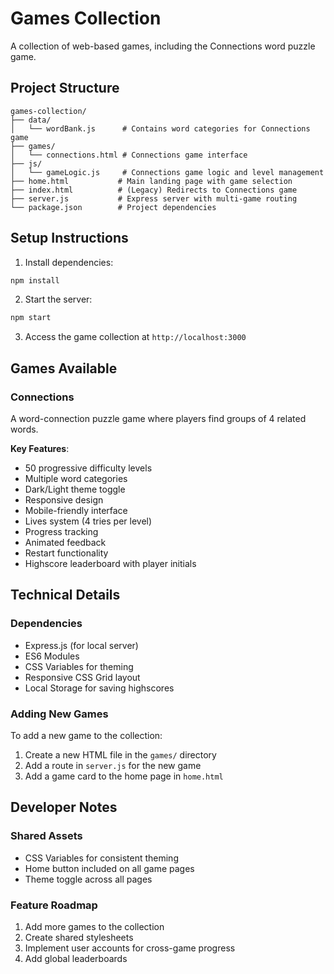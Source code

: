 # Games Collection

A collection of web-based games, including the Connections word puzzle game.

## Project Structure

```
games-collection/
├── data/
│   └── wordBank.js      # Contains word categories for Connections game
├── games/
│   └── connections.html # Connections game interface
├── js/
│   └── gameLogic.js     # Connections game logic and level management
├── home.html           # Main landing page with game selection
├── index.html          # (Legacy) Redirects to Connections game
├── server.js           # Express server with multi-game routing
└── package.json        # Project dependencies
```

## Setup Instructions

1. Install dependencies:
```bash
npm install
```

2. Start the server:
```bash
npm start
```

3. Access the game collection at `http://localhost:3000`

## Games Available

### Connections
A word-connection puzzle game where players find groups of 4 related words.

**Key Features**:
- 50 progressive difficulty levels
- Multiple word categories
- Dark/Light theme toggle
- Responsive design
- Mobile-friendly interface
- Lives system (4 tries per level)
- Progress tracking
- Animated feedback
- Restart functionality
- Highscore leaderboard with player initials

## Technical Details

### Dependencies
- Express.js (for local server)
- ES6 Modules
- CSS Variables for theming
- Responsive CSS Grid layout
- Local Storage for saving highscores

### Adding New Games
To add a new game to the collection:

1. Create a new HTML file in the `games/` directory
2. Add a route in `server.js` for the new game
3. Add a game card to the home page in `home.html`

## Developer Notes

### Shared Assets
- CSS Variables for consistent theming
- Home button included on all game pages
- Theme toggle across all pages

### Feature Roadmap
1. Add more games to the collection
2. Create shared stylesheets
3. Implement user accounts for cross-game progress
4. Add global leaderboards

